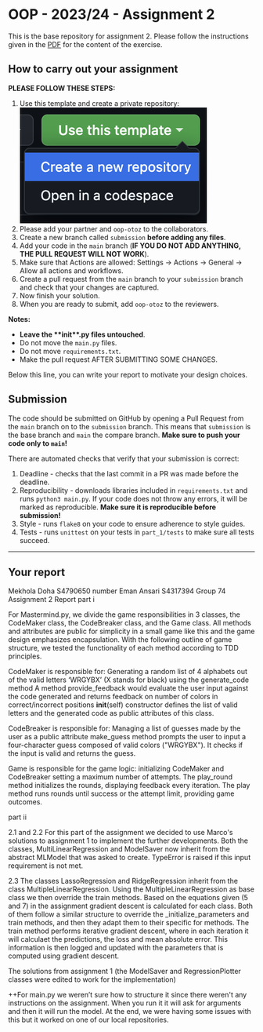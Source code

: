 # OOP - 2023/24 - Assignment 2

This is the base repository for assignment 2.
Please follow the instructions given in the [PDF](https://brightspace.rug.nl/content/enforced/243046-WBAI045-05.2023-2024.1/assignment%202_v1.1.pdf) for the content of the exercise.

## How to carry out your assignment

**PLEASE FOLLOW THESE STEPS:**

1. Use this template and create a private repository:
   ![](use_template.png)
2. Please add your partner and `oop-otoz` to the collaborators.
3. Create a new branch called `submission` **before adding any files**.
4. Add your code in the `main` branch (**IF YOU DO NOT ADD ANYTHING, THE PULL REQUEST WILL NOT WORK**).
5. Make sure that Actions are allowed: Settings -> Actions -> General -> Allow all actions and workflows.
6. Create a pull request from the `main` branch to your `submission` branch and check that your changes are captured.
7. Now finish your solution.
8. When you are ready to submit, add `oop-otoz` to the reviewers.

**Notes:**

- **Leave the \*\***init\***\*.py files untouched**.
- Do not move the `main.py` files.
- Do not move `requirements.txt`.
- Make the pull request AFTER SUBMITTING SOME CHANGES.

Below this line, you can write your report to motivate your design choices.

## Submission

The code should be submitted on GitHub by opening a Pull Request from the `main` branch on to the `submission` branch. This means that `submission` is the base branch and `main` the compare branch. **Make sure to push your code only to `main`!**

There are automated checks that verify that your submission is correct:

1. Deadline - checks that the last commit in a PR was made before the deadline.
2. Reproducibility - downloads libraries included in `requirements.txt` and runs `python3 main.py`. If your code does not throw any errors, it will be marked as reproducible. **Make sure it is reproducible before submission!**
3. Style - runs `flake8` on your code to ensure adherence to style guides.
4. Tests - runs `unittest` on your tests in `part_1/tests` to make sure all tests succeed.

---

## Your report
Mekhola Doha S4790650 number
Eman Ansari S4317394
Group 74
Assignment 2 Report 
part i

For Mastermind.py, we divide the game responsibilities in 3 classes, the CodeMaker class, the CodeBreaker class, and the Game class. All methods and attributes are public for simplicity in a small game like this and the game design emphasizes encapsulation. With the following outline of game structure, we tested the functionality of each method according to TDD principles. 

CodeMaker is responsible for:
Generating a random list of 4 alphabets out of the valid letters ‘WRGYBX’ (X stands for black) using the generate_code method
A method provide_feedback would evaluate the user input against the code generated and returns feedback on number of colors in correct/incorrect positions
__init__(self) constructor defines the list of valid letters and the generated code as public attributes of this class.

CodeBreaker is responsible for: 
Managing a list of guesses made by the user as a public attribute
 make_guess method prompts the user to input a four-character guess composed of valid colors ("WRGYBX"). It checks if the input is valid and returns the guess.

Game is responsible for the game logic:
initializing CodeMaker and CodeBreaker
setting a maximum number of attempts.
The play_round method initializes the rounds, displaying feedback every iteration. 
The play method runs rounds until success or the attempt limit, providing game outcomes.

part ii

2.1 and 2.2
For this part of the assignment we decided to use Marco's solutions to assignment 1 to implement the further developments.
Both the classes, MultiLinearRegression and ModelSaver now inherit from the abstract MLModel that was asked to create. TypeError is raised if this input requirement is not met. 

2.3
The classes LassoRegression and RidgeRegression inherit from the class MultipleLinearRegression. Using the MultipleLinearRegression as base class we then override the train methods. Based on the equations given (5 and 7) in the assignment gradient descent is calculated for each class. Both of them follow a similar structure to override the _initialize_parameters and train methods, and then they adapt them to their specific for methods. The train method performs iterative gradient descent, where in each iteration it will calculaet the predictions,  the loss and mean absolute error. This information is then logged and updated with the parameters that is computed using gradient descent. 

The solutions from assignment 1 (the ModelSaver and RegressionPlotter classes were edited to work for the implementation) 

++For main.py we weren’t sure how to structure it since there weren't any instructions on the assignment. When you run it it will ask for arguments and then it will run the model. At the end, we were having some issues with this but it worked on one of our local repositories. 





